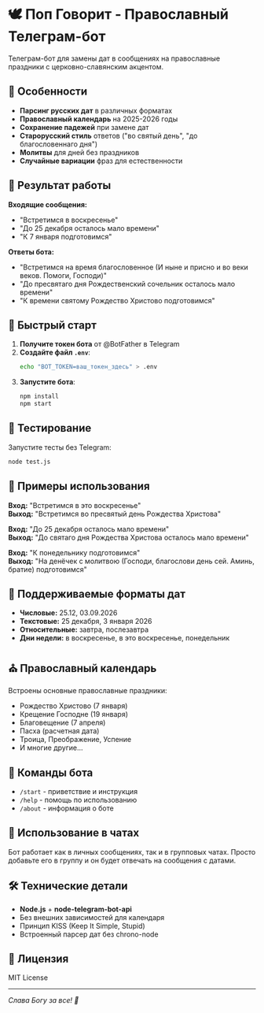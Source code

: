 # 🕊️ Поп Говорит - Православный Телеграм-бот

Телеграм-бот для замены дат в сообщениях на православные праздники с церковно-славянским акцентом.

## 🙏 Особенности

- **Парсинг русских дат** в различных форматах
- **Православный календарь** на 2025-2026 годы  
- **Сохранение падежей** при замене дат
- **Старорусский стиль** ответов ("во святый день", "до благословеннаго дня")
- **Молитвы** для дней без праздников
- **Случайные вариации** фраз для естественности

## 🎯 Результат работы

**Входящие сообщения:**
- "Встретимся в воскресенье" 
- "До 25 декабря осталось мало времени"
- "К 7 января подготовимся"

**Ответы бота:**
- "Встретимся на время благословенное (И ныне и присно и во веки веков. Помоги, Господи)"
- "До пресвятаго дня Рождественский сочельник осталось мало времени" 
- "К времени святому Рождество Христово подготовимся"

## 🚀 Быстрый старт

1. **Получите токен бота** от @BotFather в Telegram
2. **Создайте файл `.env`**:
   ```bash
   echo "BOT_TOKEN=ваш_токен_здесь" > .env
   ```
3. **Запустите бота**:
   ```bash
   npm install
   npm start
   ```

## 🧪 Тестирование

Запустите тесты без Telegram:
```bash
node test.js
```

## 💬 Примеры использования

**Вход:** "Встретимся в это воскресенье"  
**Выход:** "Встретимся во пресвятый день Рождества Христова"

**Вход:** "До 25 декабря осталось мало времени"  
**Выход:** "До святаго дня Рождества Христова осталось мало времени"

**Вход:** "К понедельнику подготовимся"  
**Выход:** "На денёчек с молитвою (Господи, благослови день сей. Аминь, братие) подготовимся"

## 📅 Поддерживаемые форматы дат

- **Числовые:** 25.12, 03.09.2026
- **Текстовые:** 25 декабря, 3 января 2026
- **Относительные:** завтра, послезавтра
- **Дни недели:** в воскресенье, в это воскресенье, понедельник

## ⛪ Православный календарь

Встроены основные православные праздники:
- Рождество Христово (7 января)
- Крещение Господне (19 января)
- Благовещение (7 апреля)
- Пасха (расчетная дата)
- Троица, Преображение, Успение
- И многие другие...

## 🔧 Команды бота

- `/start` - приветствие и инструкция
- `/help` - помощь по использованию  
- `/about` - информация о боте

## 📱 Использование в чатах

Бот работает как в личных сообщениях, так и в групповых чатах. Просто добавьте его в группу и он будет отвечать на сообщения с датами.

## 🛠️ Технические детали

- **Node.js** + **node-telegram-bot-api**
- Без внешних зависимостей для календаря
- Принцип KISS (Keep It Simple, Stupid)
- Встроенный парсер дат без chrono-node

## 📄 Лицензия

MIT License

---

*Слава Богу за все! 🙏*
